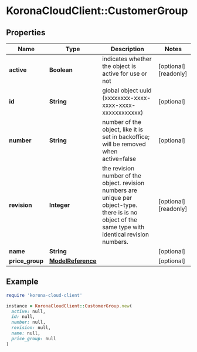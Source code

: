 # KoronaCloudClient::CustomerGroup

## Properties

| Name | Type | Description | Notes |
| ---- | ---- | ----------- | ----- |
| **active** | **Boolean** | indicates whether the object is active for use or not | [optional][readonly] |
| **id** | **String** | global object uuid (xxxxxxxx-xxxx-xxxx-xxxx-xxxxxxxxxxxx) | [optional] |
| **number** | **String** | number of the object, like it is set in backoffice; will be removed when active&#x3D;false | [optional] |
| **revision** | **Integer** | the revision number of the object. revision numbers are unique per object-type. there is is no object of the same type with identical revision numbers. | [optional][readonly] |
| **name** | **String** |  | [optional] |
| **price_group** | [**ModelReference**](ModelReference.md) |  | [optional] |

## Example

```ruby
require 'korona-cloud-client'

instance = KoronaCloudClient::CustomerGroup.new(
  active: null,
  id: null,
  number: null,
  revision: null,
  name: null,
  price_group: null
)
```

